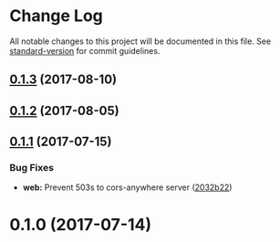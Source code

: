 # Change Log

All notable changes to this project will be documented in this file.
See [standard-version](https://github.com/conventional-changelog/standard-version) for commit guidelines.

<a name="0.1.3"></a>
## [0.1.3](https://github.com/jlegrone/lerna-monorepo-example/compare/@jlegrone/lerna-example-web@0.1.2...@jlegrone/lerna-example-web@0.1.3) (2017-08-10)




<a name="0.1.2"></a>
## [0.1.2](https://github.com/jlegrone/lerna-monorepo-example/compare/@jlegrone/lerna-example-web@0.1.1...@jlegrone/lerna-example-web@0.1.2) (2017-08-05)




<a name="0.1.1"></a>
## [0.1.1](https://github.com/jlegrone/lerna-monorepo-example/compare/@jlegrone/lerna-example-web@0.1.0...@jlegrone/lerna-example-web@0.1.1) (2017-07-15)


### Bug Fixes

* **web:** Prevent 503s to cors-anywhere server ([2032b22](https://github.com/jlegrone/lerna-monorepo-example/commit/2032b22))




<a name="0.1.0"></a>
# 0.1.0 (2017-07-14)
